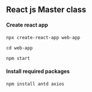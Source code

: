 ## React js Master class


#### Create react app

```
npx create-react-app web-app

cd web-app

npm start
```

#### Install required packages


```
npm install antd axios

```